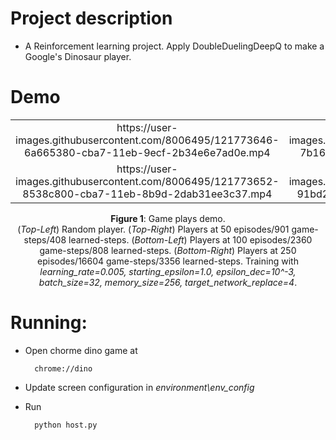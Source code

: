 # Project description
- A Reinforcement learning project. Apply DoubleDuelingDeepQ to make a Google's Dinosaur player.

# Demo

  <table>
    <tr align="center">
      <td>
https://user-images.githubusercontent.com/8006495/121773646-6a665380-cba7-11eb-9ecf-2b34e6e7ad0e.mp4
      </td>
      <td>
https://user-images.githubusercontent.com/8006495/121773649-7b16c980-cba7-11eb-92f1-e6fded7b6cf9.mp4
      </td>
    </tr>
    <tr align="center">
      <td> 
https://user-images.githubusercontent.com/8006495/121773652-8538c800-cba7-11eb-8b9d-2dab31ee3c37.mp4
      </td>
      <td>
https://user-images.githubusercontent.com/8006495/121773662-91bd2080-cba7-11eb-9138-2eb07dfa4cb9.mp4
      </td>
    </tr>
  </table>

<div align='center'><b>Figure 1</b>: Game plays demo. </div>
<div align='center'>(<i>Top-Left</i>) Random player. (<i>Top-Right</i>) Players at 50 episodes/901 game-steps/408 learned-steps. (<i>Bottom-Left</i>) Players at 100 episodes/2360 game-steps/808 learned-steps. (<i>Bottom-Right</i>) Players at 250 episodes/16604 game-steps/3356 learned-steps. Training with <i>learning_rate=0.005, starting_epsilon=1.0, epsilon_dec=10^-3, batch_size=32, memory_size=256, target_network_replace=4</i>.</div>

# Running:
- Open chorme dino game at
    
    
        chrome://dino
- Update screen configuration in *environment\env_config*
- Run 

    
        python host.py  

